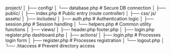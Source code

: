 project/
│
├── config/
│   └── database.php        # Secure DB connection
│
├── public/
│   ├── index.php           # Public entry (route controller)
│   ├── css/ js/ assets/
│
├── includes/
│   ├── auth.php            # Authentication logic
│   ├── session.php         # Session handling
│   └── helpers.php         # Common utility functions
│
├── views/
│   ├── header.php footer.php
│   ├── login.php register.php dashboard.php
│
├── actions/
│   ├── login.php           # Processes login form
│   ├── register.php        # Processes registration
│   └── logout.php
│
└── .htaccess               # Prevent directory access

